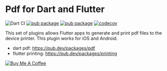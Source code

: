 # Pdf for Dart and Flutter

![Dart CI](https://github.com/DavBfr/dart_pdf/workflows/Dart%20CI/badge.svg)
[![pub package](https://img.shields.io/pub/v/pdf.svg)](https://pub.dartlang.org/packages/pdf)
[![pub package](https://img.shields.io/pub/v/printing.svg)](https://pub.dartlang.org/packages/printing)
[![codecov](https://codecov.io/gh/DavBfr/dart_pdf/branch/master/graph/badge.svg)](https://codecov.io/gh/DavBfr/dart_pdf)


This set of plugins allows Flutter apps to generate and print pdf files to the device printer. This plugin works for iOS and Android.

* dart pdf: <https://pub.dev/packages/pdf>
* flutter printing: <https://pub.dev/packages/printing>

[![Buy Me A Coffee](https://bmc-cdn.nyc3.digitaloceanspaces.com/BMC-button-images/custom_images/orange_img.png "Buy Me A Coffee")](https://www.buymeacoffee.com/JORBmbw9h "Buy Me A Coffee")
